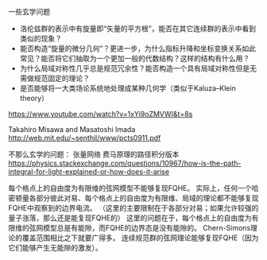 一些玄学问题

- 洛伦兹群的表示中有旋量即“矢量的平方根”，能否在其它连续群的表示中看到类似的现象？
- 能否构造“旋量的微分几何”？更进一步，为什么指标升降和坐标变换关系如此常见？能否将它们抽取为一个更加一般的代数结构？这样的结构有什么用？
- 为什么局域对称性几乎总是规范冗余性？能否构造一个具有局域对称性但是无需做规范固定的理论？
- 是否能够将一大类场论系统地处理成某种几何学（类似于Kaluza–Klein theory）

https://www.youtube.com/watch?v=1xYi9oZMVWI&t=8s

Takahiro Misawa and Masatoshi Imada
http://web.mit.edu/~senthil/www/pcts0911.pdf

不那么玄学的问题：
张量网络
费马原理的路径积分版本
https://physics.stackexchange.com/questions/10967/how-is-the-path-integral-for-light-explained-or-how-does-it-arise

每个格点上的自由度为有限维的弦网模型不能够复现FQHE。
实际上，任何一个哈密顿量各部分彼此对易、每个格点上的自由度为有限维、局域的理论都不能够复现FQHE中观察到的边界电流。
（这里的主要限制在于各部分对易；如果允许较强的量子涨落，那么还是能复现FQHE的）
这里的问题在于，每个格点上的自由度为有限维的弦网模型总是有能隙，而FQHE的边界态是没有能隙的。
Chern-Simons理论的覆盖范围相比之下就要广得多。
连续规范群的弦网理论能够复现FQHE（因为它们能够产生无能隙的激发）。
